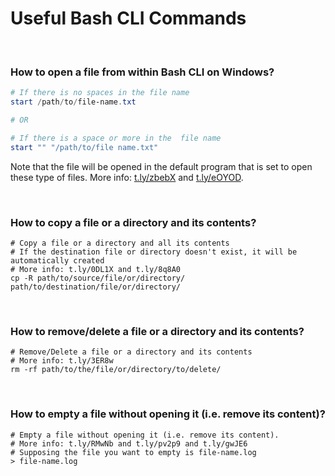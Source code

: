 # Useful Bash CLI Commands

<br>

### How to open a file from within Bash CLI on Windows?

```powershell
# If there is no spaces in the file name 
start /path/to/file-name.txt

# OR

# If there is a space or more in the  file name
start "" "/path/to/file name.txt"
```

Note that the file will be opened in the default program that is set to open these type of files. More info: [t.ly/zbebX](https://t.ly/zbebX) and [t.ly/eOYOD](https://t.ly/eOYOD).

<br>

### How to copy a file or a directory and its contents?

```shell
# Copy a file or a directory and all its contents
# If the destination file or directory doesn't exist, it will be automatically created
# More info: t.ly/0DL1X and t.ly/8q8A0
cp -R path/to/source/file/or/directory/ path/to/destination/file/or/directory/
```

<br>

### How to remove/delete a file or a directory and its contents?

```shell
# Remove/Delete a file or a directory and its contents
# More info: t.ly/3ER8w
rm -rf path/to/the/file/or/directory/to/delete/
```

<br>

### How to empty a file without opening it (i.e. remove its content)?

```shell
# Empty a file without opening it (i.e. remove its content). 
# More info: t.ly/RMwNb and t.ly/pv2p9 and t.ly/gwJE6
# Supposing the file you want to empty is file-name.log
> file-name.log
```

